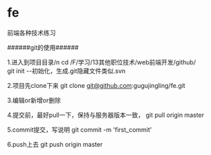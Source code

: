 # fe
前端各种技术练习

######git的使用######

1.进入到项目目录/n
cd /F/学习/13其他职位技术/web前端开发/github/ <br>
git init --初始化，生成.git隐藏文件类似.svn

2.项目先clone下来
git clone git@github.com:gugujingling/fe.git

3.编辑or新增or删除

4.提交前，最好pull一下，保持与服务器版本一致，
git pull origin master

5.commit提交，写说明
git commit -m 'first_commit'

6.push上去
git push origin master